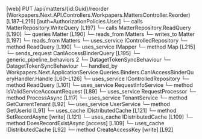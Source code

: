 [web] PUT /api/matters/{id:Guid}/reorder  (Workpapers.Next.API.Controllers.Workpapers.MattersController.Reorder)  [L187–L216] [auth=AuthorizationPolicies.User]
  └─ calls MatterRepository.WriteQuery [L197]
  └─ calls MatterRepository.ReadQuery [L190]
  └─ queries Matter [L190]
    └─ reads_from Matters
  └─ writes_to Matter [L197]
    └─ reads_from Matters
  └─ uses_service IControlledRepository<Matter>
    └─ method ReadQuery [L190]
  └─ uses_service IMapper
    └─ method Map [L215]
  └─ sends_request CanIAccessBinderQuery [L195]
    └─ generic_pipeline_behaviors 2
      └─ DatagetTokenSyncBehaviour
      └─ DatagetTokenSyncBehaviour
    └─ handled_by Workpapers.Next.ApplicationService.Queries.Binders.CanIAccessBinderQueryHandler.Handle [L60–L126]
      └─ uses_service IControlledRepository<Binder>
        └─ method ReadQuery [L101]
      └─ uses_service RequestInfoService
        └─ method IsValidServiceAccountRequest [L89]
      └─ uses_service RequestProcessor
        └─ method ProcessAsync [L117]
      └─ uses_service TenantService
        └─ method GetCurrentTenant [L92]
      └─ uses_service UserService
        └─ method GetUserId [L91]
      └─ uses_cache IDistributedCache [L121]
        └─ method SetRecordAsync [write] [L121]
      └─ uses_cache IDistributedCache [L109]
        └─ method DoesRecordExistAsync [access] [L109]
      └─ uses_cache IDistributedCache [L92]
        └─ method CreateAccessKey [write] [L92]

